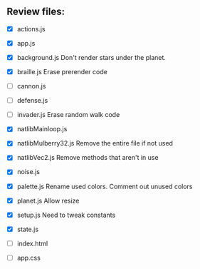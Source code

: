 Review files:
---

- [x] actions.js
- [x] app.js
- [x] background.js                 Don't render stars under the planet.
- [x] braille.js                    Erase prerender code
- [ ] cannon.js
- [ ] defense.js
- [ ] invader.js                    Erase random walk code
- [x] natlibMainloop.js
- [x] natlibMulberry32.js           Remove the entire file if not used
- [x] natlibVec2.js                 Remove methods that aren't in use
- [x] noise.js
- [x] palette.js                    Rename used colors. Comment out unused colors
- [x] planet.js                     Allow resize
- [x] setup.js                      Need to tweak constants
- [x] state.js

- [ ] index.html
- [ ] app.css

